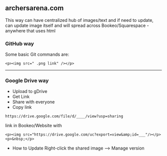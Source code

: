 ## archersarena.com
This way can have centralized hub of images/text and if need to update, can update image itself and will spread across Bookeo/Squarespace - anywhere that uses html

### GitHub way

Some basic Git commands are:
```
<p><img src=" .png link" /></p>
```
---

### Google Drive way

- Upload to gDrive
- Get Link
- Share with everyone
- Copy link
```
https://drive.google.com/file/d/____/view?usp=sharing
```

link in Bookeo/Website with

```
<p><img src="https://drive.google.com/uc?export=view&amp;id=___"/></p>
<p>&nbsp;</p>
```

- How to Update
Right-click the shared image --> Manage version